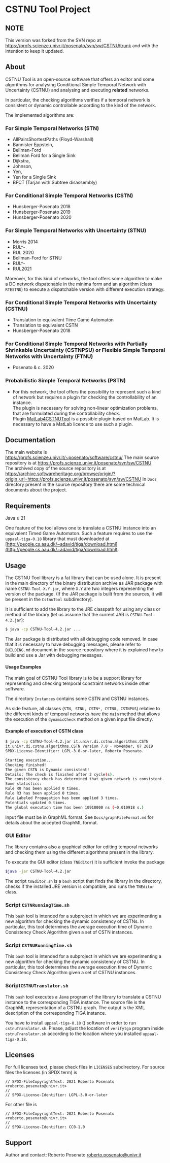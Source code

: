 # CSTNU Tool Project

## NOTE

This version was forked from the SVN repo at https://profs.scienze.univr.it/posenato/svn/sw/CSTNU/trunk and with the intention to keep it updated.

## About

CSTNU Tool is an open-source software that offers an editor and some  algorithms for analysing Conditional
Simple Temporal Network with Uncertainty (CSTNU)
and analysing and executing **related** networks.

In particular, the checking algorithms verifies if a temporal network is consistent or dynamic controllable 
according to the kind of the network.

The implemented algorithms are:

### For Simple Temporal Networks (STN)

- AllPairsShortestPaths (Floyd-Warshall)
- Bannister Eppstein,
- Bellman-Ford
- Bellman Ford for a Single Sink
- Dijkstra,
- Johnson,
- Yen,
- Yen for a Single Sink
- BFCT (Tarjan with Subtree disassembly)

### For Conditional Simple Temporal Networks (CSTN)

- Hunsberger-Posenato 2018
- Hunsberger-Posenato 2019
- Hunsberger-Posenato 2020

### For Simple Temporal Networks with Uncertainty (STNU)

- Morris 2014
- RUL^-
- RUL 2020
- Bellman-Ford for STNU
- RUL^-
- RUL2021

Moreover, for this kind of networks, the tool offers some algorithm to make a DC network dispatchable in the 
minima form and an algorithm (class `RTESTNU`) to execute a dispatchable version with different execution strategy.

### For Conditional Simple Temporal Networks with Uncertainty (CSTNU)

- Translation to equivalent Time Game Automaton
- Translation to equivalent CSTN
- Hunsberger-Posenato 2018

### For Conditional Simple Temporal Networks with Partially Shrinkable Uncertainty (CSTNPSU) or Flexible Simple Temporal Networks with Uncertainty (FTNU)

- Posenato & c. 2020

### Probabilistic Simple Temporal Networks (PSTN)

- For this network, the tool offers the possibility to represent such a kind of network but requires a plugin for 
  checking the controllability of an instance.<br>
The plugin is necessary for solving non-linear optimization problems, that are formulated during the controllability 
  check.<br>
	Plugin [MatLab4CSTNUTool](https://profs.scienze.univr.it/~posenato/software/cstnu/matlabplugin) is a possible 
  plugin based on MatLab. It is necessary to have a MatLab licence to use such a plugin.

## Documentation

The main website is https://profs.scienze.univr.it/~posenato/software/cstnu/
The main source repository is at https://profs.scienze.univr.it/posenato/svn/sw/CSTNU<br>
The archived copy of the source repository is
at https://archive.softwareheritage.org/browse/origin/?origin_url=https://profs.scienze.univr.it/posenato/svn/sw/CSTNU
In `Docs` directory present in the source repository there are some technical documents about the project.

## Requirements

Java &ge; 21

One feature of the tool allows one to translate a CSTNU instance into an equivalent Timed Game Automaton.
Such a feature requires to use the `uppaal-tiga-0.18` library that must downloaded
at [http://people.cs.aau.dk/~adavid/tiga/download.html](http://people.cs.aau.dk/~adavid/tiga/download.html).

## Usage

The CSTNU Tool library is a fat library that can be used alone.
It is present in the main directory of the binary distribution archive as JAR package with name `CSTNU-Tool-X.Y.jar`,
where `X.Y` are two integers representing the version of the package.
(If the JAR package is built from the sources, it will be present in the `CstnuTool` subdirectory).

It is sufficient to add the library to the JRE classpath for using any class or method of the library
(let us assume that the current JAR is `CSTNU-Tool-4.2.jar`):

```bash
$ java -cp CSTNU-Tool-4.2.jar ...
```

The Jar package is distributed with all debugging code removed. In case that it is necessary to have debugging messages,
please refer to `BUILDING.md` document in the source repository where it is explained how to build and use a Jar with
debugging messages.

#### Usage Examples

The main goal of CSTNU Tool library is to be a support library for representing and checking temporal constraint
networks
inside other software.

The directory `Instances` contains some CSTN and CSTNU instances.

As side feature, all classes (`STN, STNU, CSTN*, CSTNU, CSTNPUS`) relative to the different kinds of temporal networks
have the `main` method that allows the execution of the `dynamicCheck` method on a given input file directly.

#### Example of execution of CSTN class

```bash 
$ java -cp CSTNU-Tool-4.2.jar it.univr.di.cstnu.algorithms.CSTN
it.univr.di.cstnu.algorithms.CSTN Version 7.0 - November, 07 2019
SPDX-License-Identifier: LGPL-3.0-or-later, Roberto Posenato.

Starting execution...
Checking finished!
The given CSTN is Dynamic consistent!
Details: The check is finished after 2 cycle(s).
The consistency check has determined that given network is consistent.
Some statistics:
Rule R0 has been applied 0 times.
Rule R3 has been applied 0 times.
Rule Labeled Propagation has been applied 3 times.
Potentials updated 0 times.
The global execution time has been 10918000 ns (~0.010918 s.)
```

Input file must be in GraphML format.
See `Docs/graphFileFormat.md` for details about the accepted GraphML format.

### GUI Editor

The library contains also a graphical editor for editing temporal networks and checking them using the different
algorithms present in the library.

To execute the GUI editor (class `TNEditor`) it is sufficient invoke the package

```bash
$java -jar CSTNU-Tool-4.2.jar
```

The script `tnEditor.sh` is a `bash` script that finds the library in the directory, checks if the installed JRE version
is compatible,
and runs the `TNEditor` class.

### Script `CSTNRunningTime.sh`

This `bash` tool is intended for a subproject in which we are experimenting a new algorithm for checking the dynamic
consistency of CSTNs.
In particular, this tool determines the average execution time of Dynamic Consistency Check Algorithm given a set of
CSTN instances.

### Script `CSTNURunningTime.sh`

This `bash` tool is intended for a subproject in which we are experimenting a new algorithm for checking the dynamic
consistency of CSTNU.
In particular, this tool determines the average execution time of Dynamic Consistency Check Algorithm given a set of
CSTNU instances.

### Script`CSTNUTranslator.sh`

This `bash` tool executes a Java program of the library to translate a CSTNU instance to the corresponding TIGA
instance.
The source file is the GraphML representation of a CSTNU graph.
The output is the XML description of the corresponding TIGA instance.

You have to install `uppaal-tiga-0.18` () software in order to run `cstnuTranslator.sh`.
Please, adjust the location of `verifytga` program inside `cstnuTranslator.sh` according to the location where you
installed `uppaal-tiga-0.18`.

## Licenses

For full licenses text, please check files in `LICENSES` subdirectory.
For source files the licenses (in SPDX term) is

```
// SPDX-FileCopyrightText: 2021 Roberto Posenato <roberto.posenato@univr.it>
//
// SPDX-License-Identifier: LGPL-3.0-or-later
```

For other file is

```
// SPDX-FileCopyrightText: 2021 Roberto Posenato <roberto.posenato@univr.it>
//
// SPDX-License-Identifier: CC0-1.0
```

## Support

Author and contact: Roberto Posenato <roberto.posenato@univr.it>
